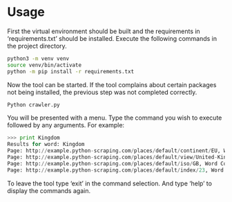 # Usage
First the virtual environment should be built and the requirements in ‘requirements.txt’ should be installed. Execute the following commands in the project directory.

```bash
python3 -m venv venv
source venv/bin/activate
python -m pip install -r requirements.txt
```

Now the tool can be started. If the tool complains about certain packages not being installed, the previous step was not completed correctly.

```bash
Python crawler.py
```

You will be presented with a menu. Type the command you wish to execute followed by any arguments. For example:

```python
>>> print Kingdom
Results for word: Kingdom
Page: http://example.python-scraping.com/places/default/continent/EU, Word Count: 1
Page: http://example.python-scraping.com/places/default/view/United-Kingdom-233, Word Count: 1
Page: http://example.python-scraping.com/places/default/iso/GB, Word Count: 1
Page: http://example.python-scraping.com/places/default/index/23, Word Count: 1
```

To leave the tool type ‘exit’ in the command selection. And type ‘help’ to display the commands again.
